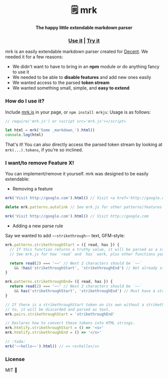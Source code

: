 <h1 align='center'> 🗒️ mrk </h1>

<div align='center'>
  <strong> The happy little extendable markdown parser </strong>
</div>

<div align='center'>
  <h3>
    <a href='https://github.com/heyitsmeuralex/mrk#how-do-i-use-it'>Use it</a>
    |
    <a href='https://heyitsmeuralex.github.io/mrk'>Try it</a>
  </h3>
</div>

mrk is an easily extendable markdown parser created for [Decent](https://github.com/towerofnix/decent). We needed it
for a few reasons:

* We didn't want to have to bring in an **npm** module or do anything fancy to use it
* We needed to be able to **disable features** and add new ones easily
* We wanted access to the parsed **token stream**
* We wanted something small, simple, and **easy to extend**

### How do I use it?

Include [mrk.js](mrk.js) in your page, or `npm install mrkjs`:
Usage is as follows:

```js
// require('mrk.js') or <script src='mrk.js'></script>

let html = mrk('Some _markdown_').html()
console.log(html)
```

That's it! You can also directly access the parsed token stream by looking at `mrk(...).tokens`, if you're so inclined.

### I want/to remove Feature X!

You can implement/remove it yourself. mrk was designed to be easily extendable:

* Removing a feature

```js
mrk('Visit http://google.com').html() // Visit <a href='http://google.com'>http://google.com</a>

delete mrk.patterns.autolink // See mrk.js for other patterns/features you can remove

mrk('Visit http://google.com').html() // Visit http://google.com
```

* Adding a new parse rule

Say we wanted to add `~~strikethrough~~` text, GFM-style:

```js
mrk.patterns.strikethroughStart = ({ read, has }) {
  // If this function returns a truthy value, it will be parsed as a strikethroughStart token
  // See mrk.js for how `read` and `has` work, plus other functions you get access to.

  return read(2) === '~~' // Next 2 characters should be `~~`
    && !has('strikethroughStart', 'strikethroughEnd') // Not already strikethrough!
}

mrk.patterns.strikethroughEnd= ({ read, has }) {
  return read(2) === '~~' // Next 2 characters should be `~~`
    && has('strikethroughStart', 'strikethroughEnd') // Must have a strikethroughStart before this token
}

// If there is a strikethroughStart token on its own without a strikethroughEnd token to be paired
// to, it will be discarded and parsed as text.
mrk.pairs.strikethroughStart = 'strikethroughEnd'

// Declares how to convert these tokens into HTML strings.
mrk.htmlify.strikethroughStart = () => '<s>'
mrk.htmlify.strikethroughEnd = () => '</s>'

// :tada:
mrk('~~hello~~').html() // => <s>hello</s>
```

### License

MIT :tada:
